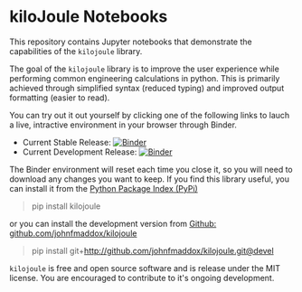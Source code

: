 # kiloJoule Notebooks

This repository contains Jupyter notebooks that demonstrate the capabilities of the `kilojoule` library. 

The goal of the `kilojoule` library is to improve the user experience while performing common engineering calculations in python. This is primarily achieved through simplified syntax (reduced typing) and improved output formatting (easier to read).

You can try out it out yourself by clicking one of the following links to lauch a live, intractive environment in your browser through Binder.

* Current Stable Release: [![Binder](https://mybinder.org/badge_logo.svg)](https://mybinder.org/v2/gh/johnfmaddox/kilojoule-binder/HEAD?urlpath=git-pull?repo=https://github.com/johnfmaddox/kilojoule-notebooks)
* Current Development Release: [![Binder](https://mybinder.org/badge_logo.svg)](https://mybinder.org/v2/gh/johnfmaddox/kilojoule-demo-binder-devel/HEAD?urlpath=git-pull?repo=https://github.com/johnfmaddox/kilojoule-example-notebooks)

The Binder environment will reset each time you close it, so you will need to download any changes you want to keep. If you find this library useful, you can install it from the [Python Package Index (PyPi)](https://pypi.org/project/kilojoule/)

> pip install kilojoule

or you can install the development version from [Github: github.com/johnfmaddox/kilojoule](https://github.com/johnfmaddox/kilojoule)

> pip install git+http://github.com/johnfmaddox/kilojoule.git@devel

`kilojoule` is free and open source software and is release under the MIT license. You are encouraged to contribute to it's ongoing development.
